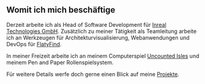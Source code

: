 ## Womit ich mich beschäftige

Derzeit arbeite ich als Head of Software Development für [Inreal Technologies GmbH](https://inreal-tech.com/). Zusätzlich zu meiner Tätigkeit als Teamleitung arbeite ich an Werkzeugen für Architekturvisualisierung, Webanwendungen und DevOps für [FlatyFind](https://flatyfind.com/).

In meiner Freizeit arbeite ich an meinem Computerspiel [Uncounted Isles](https://uncountedisles.com) und meinem Pen and Paper Rollenspielsystem.

Für weitere Details werfe doch gerne einen Blick auf meine [Projekte](https://rafaeljenz.de/projekte.html).